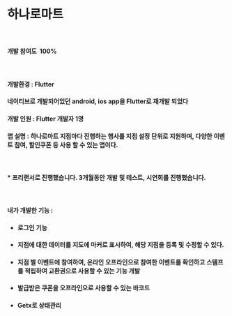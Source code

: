 <h1 id="file-name-id-wide" class="Heading__StyledHeading-sc-1c1dgg0-0 diwsLq" tabindex="-1">하나로마트</h1>
<p>&nbsp;</p>
<h4>개발 참여도&nbsp; 100%</h4>
<h4>&nbsp;</h4>
<h4>개발환경 : Flutter</h4>
<h4>네이티브로 개발되어있던 android, ios app을 Flutter로 재개발 되었다</h4>
<h4>개발 인원 : Flutter 개발자 1명</h4>
<h4>앱 설명 : 하나로마트 지점마다 진행하는 행사를 지점 설정 단위로 지원하며, 다양한 이벤트 참여, 할인쿠폰 등 사용 할 수 있는 앱이다.&nbsp;</h4>
<p>&nbsp;</p>
<h4>* 프리랜서로 진행했습니다. 3개월동안 개발 및 테스트, 시연회를 진행했습니다.</h4>
<p>&nbsp;</p>
<h4>내가 개발한 기능 :&nbsp;</h4>
<ul>
<li>
<h4>로그인 기능</h4>
</li>
<li>
<h4 class="heading-element" dir="auto" tabindex="-1">지점에 대한 데이터를 지도에 마커로 표시하여, 해당 지점을 등록 및 수정할 수 있다.</h4>
</li>
<li>
<h4>지점 별 이벤트에 참여하여, 온라인 오프라인으로 참여한 이벤트를 확인하고 스템프를 적립하여 교환권으로 사용할 수 있는 기능 개발</h4>
</li>
<li>
<h4>발급받은 쿠폰을 오프라인으로 사용할 수 있는 바코드&nbsp;</h4>
</li>
<li>
<h4>Getx로 상태관리</h4>
</li>
</ul>
